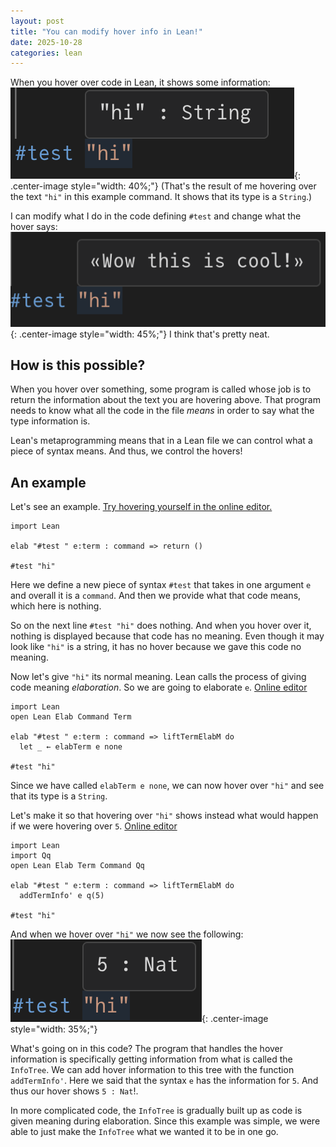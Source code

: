```yaml
---
layout: post
title: "You can modify hover info in Lean!"
date: 2025-10-28
categories: lean
---
```


When you hover over code in Lean, it shows some information:
![Hovering over a string](/assets/images/hover/hover_image_1.png){: .center-image style="width: 40%;"}
(That's the result of me hovering over the text `"hi"` in this example command. It shows that its type is a `String`.)

I can modify what I do in the code defining `#test` and change what the hover says:
![The hover now shows different text](/assets/images/hover/hover_image_2.png){: .center-image style="width: 45%;"}
I think that's pretty neat.

## How is this possible?
When you hover over something, some program is called whose job is to return the information about the text you are hovering above. That program needs to know what all the code in the file *means* in order to say what the type information is.

Lean's metaprogramming means that in a Lean file we can control what a piece of syntax means. And thus, we control the hovers!

## An example
Let's see an example. [Try hovering yourself in the online editor.](https://live.lean-lang.org/#codez=JYWwDg9gTgLgBAGQKYEMB2AoDSA2KBGcARAMQxIDO8RcSAXOVCHHXAMYQgjoAmcAvAD44UJDACuUNHAAUASixlK1ABbAiQA)
```lean
import Lean

elab "#test " e:term : command => return ()

#test "hi"
```

Here we define a new piece of syntax `#test` that takes in one argument `e` and overall it is a `command`. And then we provide what that code means, which here is nothing.

So on the next line `#test "hi"` does nothing. And when you hover over it, nothing is displayed because that code has no meaning. Even though it may look like `"hi"` is a string, it has no hover because we gave this code no meaning.

Now let's give `"hi"` its normal meaning. Lean calls the process of giving code meaning *elaboration*. So we are going to elaborate `e`. [Online editor](https://live.lean-lang.org/#codez=JYWwDg9gTgLgBAGQKYEMB2AoCYlsavAUQBsUAjOAYQhBHQBM4AVJKEDDJUigIgGIYSAM7wecJAC5BbOBLgBjGnTSMAvAD44xYADMYLNiXIBZOPQgY4WpPAD6cQAmE47gZDi4aCGiQcBw0QAWwDxAA)
```lean
import Lean
open Lean Elab Command Term

elab "#test " e:term : command => liftTermElabM do
  let _ ← elabTerm e none

#test "hi"
```
Since we have called `elabTerm e none`, we can now hover over `"hi"` and see that its type is a `String`.

Let's make it so that hovering over `"hi"` shows instead what would happen if we were hovering over `5`. [Online editor](https://live.lean-lang.org/#codez=JYWwDg9gTgLgBAGQKYEMB2AoUlZwIoCOGEYSaiq5AogDYoBGcAKklCHAMIQgjoAm+IhiR1GAIgDEMJAGd4YuEgBc0tnCVwAxt15oBAXgB8cGsABmMFm1oMAsnD4QMcOCj58rIAJJozEAOSKcAQAFACsAJQYGFKy8gAWwGJAA)
```lean
import Lean
import Qq
open Lean Elab Term Command Qq

elab "#test " e:term : command => liftTermElabM do
  addTermInfo' e q(5)

#test "hi"
```
And when we hover over `"hi"` we now see the following:
![Hover now shows information for the number `5`](/assets/images/hover/hover_image_3.png){: .center-image style="width: 35%;"}

What's going on in this code? The program that handles the hover information is specifically getting information from what is called the `InfoTree`. We can add hover information to this tree with the function `addTermInfo'`. Here we said that the syntax `e` has the information for `5`. And thus our hover shows `5 : Nat`!.

In more complicated code, the `InfoTree` is gradually built up as code is given meaning during elaboration. Since this example was simple, we were able to just make the `InfoTree` what we wanted it to be in one go.
